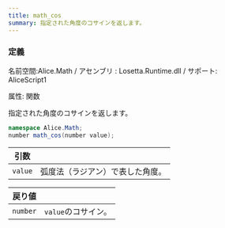 ```yaml
---
title: math_cos
summary: 指定された角度のコサインを返します。
---
```


### 定義
名前空間:Alice.Math / アセンブリ : Losetta.Runtime.dll / サポート: AliceScript1

属性: 関数

指定された角度のコサインを返します。

```cs title="AliceScript"
namespace Alice.Math;
number math_cos(number value);
```

|引数| |
|-|-|
|`value`|弧度法（ラジアン）で表した角度。|

|戻り値| |
|-|-|
|`number`|`value`のコサイン。|
